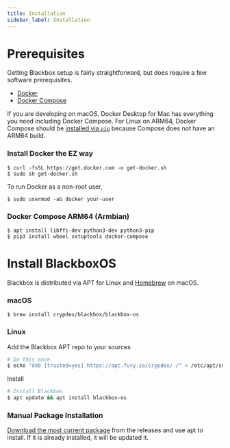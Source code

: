 ```yaml
---
title: Installation
sidebar_label: Installation
---
```


# Prerequisites

Getting Blackbox setup is fairly straightforward, but does require a few software prerequisites.

- [Docker](https://docs.docker.com/install/linux/docker-ce/debian/)
- [Docker Compose](https://docs.docker.com/compose/install/)

If you are developing on macOS, Docker Desktop for Mac has everything you need including Docker Compose. For Linux on ARM64, Docker Compose should be [installed via `pip`](https://docs.docker.com/compose/install/#install-using-pip) because Compose does not have an ARM64 build.

### Install Docker the EZ way

```shell
$ curl -fsSL https://get.docker.com -o get-docker.sh
$ sudo sh get-docker.sh
```
To run Docker as a non-root user,

```shell
$ sudo usermod -aG docker your-user
```


### Docker Compose ARM64 (Armbian)

```shell
$ apt install libffi-dev python3-dev python3-pip
$ pip3 install wheel setuptools docker-compose
```

# Install BlackboxOS

Blackbox is distributed via APT for Linux and [Homebrew](https://brew.sh/) on macOS.

### macOS

```shell
$ brew install crypdex/blackbox/blackbox-os
```

### Linux

Add the Blackbox APT repo to your sources

```bash
# Do this once
$ echo "deb [trusted=yes] https://apt.fury.io/crypdex/ /" > /etc/apt/sources.list.d/fury.list
```

Install

```bash
# Install Blackbox
$ apt update && apt install blackbox-os
```

### Manual Package Installation

[Download the most current package](https://github.com/crypdex/blackbox/releases) from the releases and use apt to install. If it is already installed, it will be updated it.


